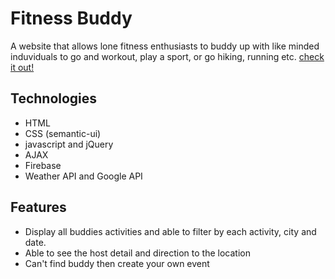 # Fitness Buddy
 A website that allows lone fitness enthusiasts to buddy up with like minded induviduals to go and workout, play a sport, or go hiking, running etc. [check it out!](https://github.com/emmyjarz/fitness-buddy)
 
 ## Technologies
 - HTML
 - CSS (semantic-ui)
 - javascript and jQuery
 - AJAX 
 - Firebase
 - Weather API and Google API
## Features
- Display all buddies activities and able to filter by each activity, city and date.
- Able to see the host detail and direction to the location
- Can't find buddy then create your own event



